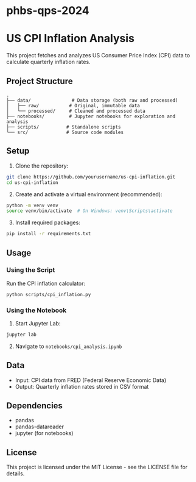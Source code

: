 # phbs-qps-2024
# US CPI Inflation Analysis

This project fetches and analyzes US Consumer Price Index (CPI) data to calculate quarterly inflation rates.

## Project Structure

```
.
├── data/               # Data storage (both raw and processed)
│   ├── raw/           # Original, immutable data
│   └── processed/     # Cleaned and processed data
├── notebooks/         # Jupyter notebooks for exploration and analysis
├── scripts/          # Standalone scripts
└── src/              # Source code modules
```

## Setup

1. Clone the repository:
```bash
git clone https://github.com/yourusername/us-cpi-inflation.git
cd us-cpi-inflation
```

2. Create and activate a virtual environment (recommended):
```bash
python -m venv venv
source venv/bin/activate  # On Windows: venv\Scripts\activate
```

3. Install required packages:
```bash
pip install -r requirements.txt
```

## Usage

### Using the Script

Run the CPI inflation calculator:
```bash
python scripts/cpi_inflation.py
```

### Using the Notebook

1. Start Jupyter Lab:
```bash
jupyter lab
```

2. Navigate to `notebooks/cpi_analysis.ipynb`

## Data

- Input: CPI data from FRED (Federal Reserve Economic Data)
- Output: Quarterly inflation rates stored in CSV format

## Dependencies

- pandas
- pandas-datareader
- jupyter (for notebooks)

## License

This project is licensed under the MIT License - see the LICENSE file for details.
